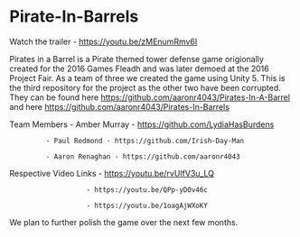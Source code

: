 # Pirate-In-Barrels

Watch the trailer - https://youtu.be/zMEnumRmv6I

Pirates in a Barrel is a Pirate themed tower defense game origionally created for the 2016 Games Fleadh and was later demoed at the 2016 Project Fair.
As a team of three we created the game using Unity 5. 
This is the third repository for the project as the other two have been corrupted. They can be found here https://github.com/aaronr4043/Pirates-In-A-Barrel and here https://github.com/aaronr4043/Pirates-In-Barrels

Team Members - Amber Murray - https://github.com/LydiaHasBurdens

             - Paul Redmond - https://github.com/Irish-Day-Man

             - Aaron Renaghan - https://github.com/aaronr4043
             
Respective Video Links - https://youtu.be/rvUIfV3u_LQ
                       
                       - https://youtu.be/QPp-yDOv46c
                       
                       - https://youtu.be/1oagAjWXoKY

We plan to further polish the game over the next few months.
